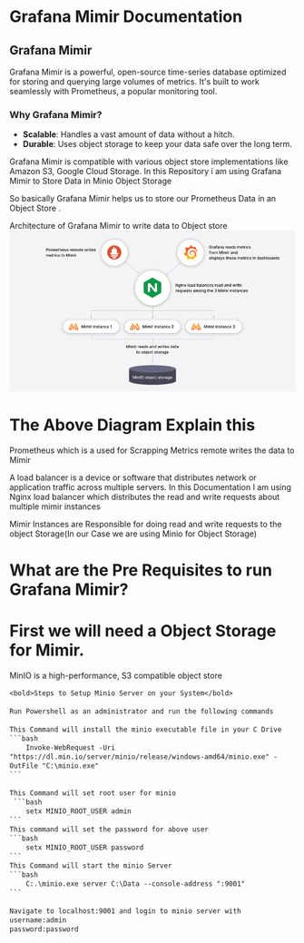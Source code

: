 <h1>Grafana Mimir Documentation</h1>

## Grafana Mimir

Grafana Mimir is a powerful, open-source time-series database optimized for storing and querying large volumes of metrics. It's built to work seamlessly with Prometheus, a popular monitoring tool.

### Why Grafana Mimir?
- **Scalable**: Handles a vast amount of data without a hitch.
- **Durable**: Uses object storage to keep your data safe over the long term.

Grafana Mimir is compatible with various object store implementations like  Amazon S3, Google Cloud Storage.
In this Repository i am using Grafana Mimir to Store Data in Minio Object Storage

So basically Grafana Mimir helps us to store our Prometheus Data in an Object Store .

<bold>Architecture of Grafana Mimir to write data to Object store</bold>
<img src="./images/tutorial-architecture.png"/>

<h1>The Above Diagram Explain this</h1>

<div>
    <p>Prometheus which is a used for Scrapping Metrics remote writes the data to Mimir</p>
    <p>A load balancer is a device or software that distributes network or application traffic across multiple servers.
    In this Documentation I am using Nginx load balancer which distributes the read and write requests about multiple mimir instances
    </p>
    <p>Mimir Instances are Responsible for doing read and write requests to the object Storage(In our Case we are using Minio for Object Storage)</p>
</div>

<h1>What are the Pre Requisites to run Grafana Mimir?</h1>

<div>
    <h1>First we will need a Object Storage for Mimir.</h1>
    <p>MinIO is a high-performance, S3 compatible object store</p>

    <bold>Steps to Setup Minio Server on your System</bold>
    
    Run Powershell as an administrator and run the following commands

    This Command will install the minio executable file in your C Drive
    ```bash
        Invoke-WebRequest -Uri "https://dl.min.io/server/minio/release/windows-amd64/minio.exe" -OutFile "C:\minio.exe"
    ```
    
    This Command will set root user for minio
     ```bash
        setx MINIO_ROOT_USER admin
    ```
    This command will set the password for above user 
    ```bash
        setx MINIO_ROOT_USER password
    ```
    This Command will start the minio Server
    ```bash
        C:.\minio.exe server C:\Data --console-address ":9001"
    ```

    Navigate to localhost:9001 and login to minio server with 
    username:admin
    password:password

</div>

